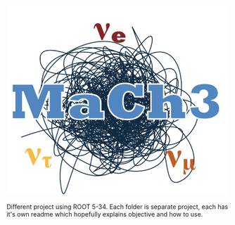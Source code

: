 ![Mach3 Logo](mach3logo.png)


Different project using ROOT 5-34. Each folder is separate project, each has it's own readme which hopefully explains objective and how to use.
